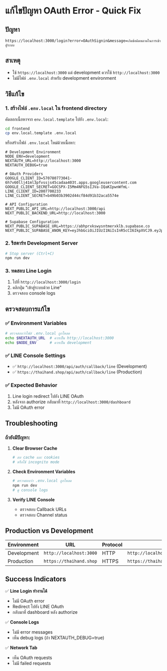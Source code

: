# แก้ไขปัญหา OAuth Error - Quick Fix

## ปัญหา
```
https://localhost:3000/login?error=OAuthSignin&message=เกิดข้อผิดพลาดในการเข้าสู่ระบบ
```

## สาเหตุ
- ใช้ `https://localhost:3000` แต่ development ควรใช้ `http://localhost:3000`
- ไม่มีไฟล์ `.env.local` สำหรับ development environment

## วิธีแก้ไข

### 1. สร้างไฟล์ `.env.local` ใน frontend directory

คัดลอกเนื้อหาจาก `env.local.template` ไปยัง `.env.local`:

```bash
cd frontend
cp env.local.template .env.local
```

หรือสร้างไฟล์ `.env.local` ใหม่ด้วยเนื้อหา:

```env
# Development Environment
NODE_ENV=development
NEXTAUTH_URL=http://localhost:3000
NEXTAUTH_DEBUG=true

# OAuth Providers
GOOGLE_CLIENT_ID=570780773041-6h7v60llj41ml3pfvssjs45cadaa403t.apps.googleusercontent.com
GOOGLE_CLIENT_SECRET=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
LINE_CLIENT_ID=2007700233
LINE_CLIENT_SECRET=b49b03b3902d44cf84d91b32aca5574e

# API Configuration
NEXT_PUBLIC_API_URL=http://localhost:3000/api
NEXT_PUBLIC_BACKEND_URL=http://localhost:3000

# Supabase Configuration
NEXT_PUBLIC_SUPABASE_URL=https://abhprxkswysntmerxklb.supabase.co
NEXT_PUBLIC_SUPABASE_ANON_KEY=eyJhbGciOiJIUzI1NiIsInR5cCI6IkpXVCJ9.eyJpc3MiOiJzdXBhYmFzZSIsInJlZiI6ImFiaHByeGtzd3lzbnRtZXJ4a2xiIiwicm9sZSI6ImFub24iLCJpYXQiOjE3NTE0NTc2ODAsImV4cCI6MjA2NzAzMzY4MH0.MLRoT_AH5V9XrSFo7eDbqS8K76LTU69nxYUQqn9tIhk
```

### 2. รีสตาร์ท Development Server

```bash
# Stop server (Ctrl+C)
npm run dev
```

### 3. ทดสอบ Line Login

1. ไปที่ `http://localhost:3000/login`
2. คลิกปุ่ม "เข้าสู่ระบบด้วย Line"
3. ตรวจสอบ console logs

## ตรวจสอบการแก้ไข

### ✅ **Environment Variables**
```bash
# ตรวจสอบว่าไฟล์ .env.local ถูกโหลด
echo $NEXTAUTH_URL  # ควรเป็น http://localhost:3000
echo $NODE_ENV      # ควรเป็น development
```

### ✅ **LINE Console Settings**
- ✅ `http://localhost:3000/api/auth/callback/line` (Development)
- ✅ `https://thaihand.shop/api/auth/callback/line` (Production)

### ✅ **Expected Behavior**
1. Line login redirect ไปยัง LINE OAuth
2. หลังจาก authorize กลับมาที่ `http://localhost:3000/dashboard`
3. ไม่มี OAuth error

## Troubleshooting

### ถ้ายังมีปัญหา:

1. **Clear Browser Cache**
   ```bash
   # ลบ cache และ cookies
   # หรือใช้ incognito mode
   ```

2. **Check Environment Variables**
   ```bash
   # ตรวจสอบว่า .env.local ถูกโหลด
   npm run dev
   # ดู console logs
   ```

3. **Verify LINE Console**
   - ตรวจสอบ Callback URLs
   - ตรวจสอบ Channel status

## Production vs Development

| Environment | URL | Protocol | Callback URL |
|-------------|-----|----------|--------------|
| Development | `http://localhost:3000` | HTTP | `http://localhost:3000/api/auth/callback/line` |
| Production | `https://thaihand.shop` | HTTPS | `https://thaihand.shop/api/auth/callback/line` |

## Success Indicators

✅ **Line Login ทำงานได้**
- ไม่มี OAuth error
- Redirect ไปยัง LINE OAuth
- กลับมาที่ dashboard หลัง authorize

✅ **Console Logs**
- ไม่มี error messages
- เห็น debug logs (ถ้า NEXTAUTH_DEBUG=true)

✅ **Network Tab**
- เห็น OAuth requests
- ไม่มี failed requests 